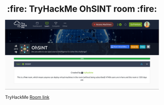 <h1 align="center">:fire: TryHackMe OhSINT room :fire: </h1>

![preview](images/preview.png)<br/>

TryHackMe [Room link](https://tryhackme.com/room/ohsint)
